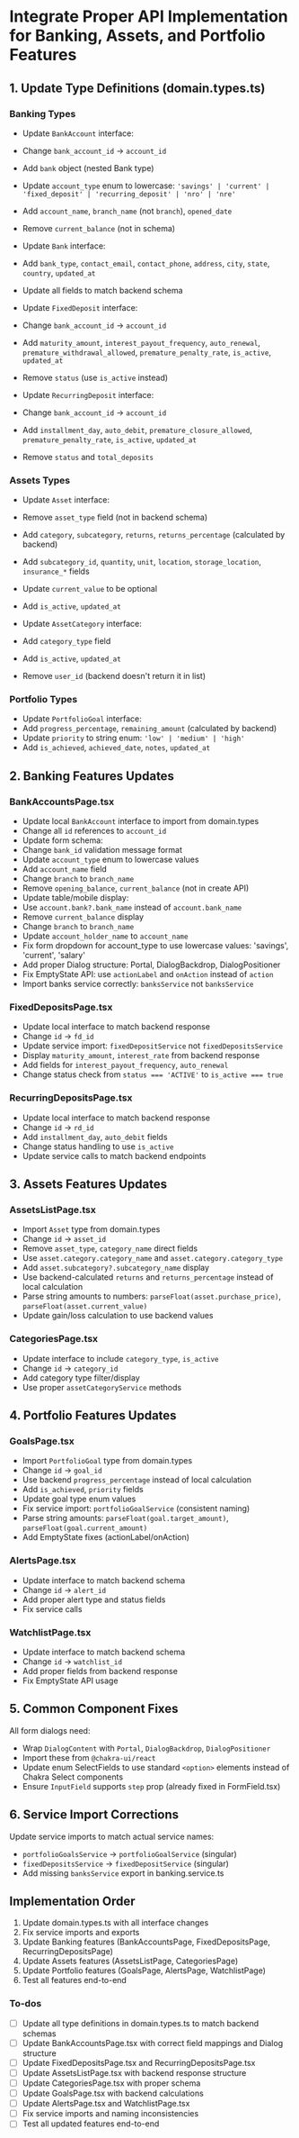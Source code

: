 <!-- 1c904035-3ef8-46b7-ac5e-a0633c2bf0f0 05bdb026-4382-49e7-b340-2d69f084736b -->
# Integrate Proper API Implementation for Banking, Assets, and Portfolio Features

## 1. Update Type Definitions (domain.types.ts)

### Banking Types

- Update `BankAccount` interface:
- Change `bank_account_id` → `account_id`
- Add `bank` object (nested Bank type)
- Update `account_type` enum to lowercase: `'savings' | 'current' | 'fixed_deposit' | 'recurring_deposit' | 'nro' | 'nre'`
- Add `account_name`, `branch_name` (not `branch`), `opened_date`
- Remove `current_balance` (not in schema)

- Update `Bank` interface:
- Add `bank_type`, `contact_email`, `contact_phone`, `address`, `city`, `state`, `country`, `updated_at`
- Update all fields to match backend schema

- Update `FixedDeposit` interface:
- Change `bank_account_id` → `account_id`
- Add `maturity_amount`, `interest_payout_frequency`, `auto_renewal`, `premature_withdrawal_allowed`, `premature_penalty_rate`, `is_active`, `updated_at`
- Remove `status` (use `is_active` instead)

- Update `RecurringDeposit` interface:
- Change `bank_account_id` → `account_id`
- Add `installment_day`, `auto_debit`, `premature_closure_allowed`, `premature_penalty_rate`, `is_active`, `updated_at`
- Remove `status` and `total_deposits`

### Assets Types

- Update `Asset` interface:
- Remove `asset_type` field (not in backend schema)
- Add `category`, `subcategory`, `returns`, `returns_percentage` (calculated by backend)
- Add `subcategory_id`, `quantity`, `unit`, `location`, `storage_location`, `insurance_*` fields
- Update `current_value` to be optional
- Add `is_active`, `updated_at`

- Update `AssetCategory` interface:
- Add `category_type` field
- Add `is_active`, `updated_at`
- Remove `user_id` (backend doesn't return it in list)

### Portfolio Types

- Update `PortfolioGoal` interface:
- Add `progress_percentage`, `remaining_amount` (calculated by backend)
- Update `priority` to string enum: `'low' | 'medium' | 'high'`
- Add `is_achieved`, `achieved_date`, `notes`, `updated_at`

## 2. Banking Features Updates

### BankAccountsPage.tsx

- Update local `BankAccount` interface to import from domain.types
- Change all `id` references to `account_id`
- Update form schema:
- Change `bank_id` validation message format
- Update `account_type` enum to lowercase values
- Add `account_name` field
- Change `branch` to `branch_name`
- Remove `opening_balance`, `current_balance` (not in create API)
- Update table/mobile display:
- Use `account.bank?.bank_name` instead of `account.bank_name`
- Remove `current_balance` display
- Change `branch` to `branch_name`
- Update `account_holder_name` to `account_name`
- Fix form dropdown for account_type to use lowercase values: 'savings', 'current', 'salary'
- Add proper Dialog structure: Portal, DialogBackdrop, DialogPositioner
- Fix EmptyState API: use `actionLabel` and `onAction` instead of `action`
- Import banks service correctly: `banksService` not `banksService`

### FixedDepositsPage.tsx

- Update local interface to match backend response
- Change `id` → `fd_id`
- Update service import: `fixedDepositService` not `fixedDepositsService`
- Display `maturity_amount`, `interest_rate` from backend response
- Add fields for `interest_payout_frequency`, `auto_renewal`
- Change status check from `status === 'ACTIVE'` to `is_active === true`

### RecurringDepositsPage.tsx

- Update local interface to match backend response
- Change `id` → `rd_id`
- Add `installment_day`, `auto_debit` fields
- Change status handling to use `is_active`
- Update service calls to match backend endpoints

## 3. Assets Features Updates

### AssetsListPage.tsx

- Import `Asset` type from domain.types
- Change `id` → `asset_id`
- Remove `asset_type`, `category_name` direct fields
- Use `asset.category.category_name` and `asset.category.category_type`
- Add `asset.subcategory?.subcategory_name` display
- Use backend-calculated `returns` and `returns_percentage` instead of local calculation
- Parse string amounts to numbers: `parseFloat(asset.purchase_price)`, `parseFloat(asset.current_value)`
- Update gain/loss calculation to use backend values

### CategoriesPage.tsx

- Update interface to include `category_type`, `is_active`
- Change `id` → `category_id`
- Add category type filter/display
- Use proper `assetCategoryService` methods

## 4. Portfolio Features Updates

### GoalsPage.tsx

- Import `PortfolioGoal` type from domain.types
- Change `id` → `goal_id`
- Use backend `progress_percentage` instead of local calculation
- Add `is_achieved`, `priority` fields
- Update goal type enum values
- Fix service import: `portfolioGoalService` (consistent naming)
- Parse string amounts: `parseFloat(goal.target_amount)`, `parseFloat(goal.current_amount)`
- Add EmptyState fixes (actionLabel/onAction)

### AlertsPage.tsx

- Update interface to match backend schema
- Change `id` → `alert_id`
- Add proper alert type and status fields
- Fix service calls

### WatchlistPage.tsx

- Update interface to match backend schema
- Change `id` → `watchlist_id`
- Add proper fields from backend response
- Fix EmptyState API usage

## 5. Common Component Fixes

All form dialogs need:

- Wrap `DialogContent` with `Portal`, `DialogBackdrop`, `DialogPositioner`
- Import these from `@chakra-ui/react`
- Update enum SelectFields to use standard `<option>` elements instead of Chakra Select components
- Ensure `InputField` supports `step` prop (already fixed in FormField.tsx)

## 6. Service Import Corrections

Update service imports to match actual service names:

- `portfolioGoalsService` → `portfolioGoalService` (singular)
- `fixedDepositsService` → `fixedDepositService` (singular)
- Add missing `banksService` export in banking.service.ts

## Implementation Order

1. Update domain.types.ts with all interface changes
2. Fix service imports and exports
3. Update Banking features (BankAccountsPage, FixedDepositsPage, RecurringDepositsPage)
4. Update Assets features (AssetsListPage, CategoriesPage)
5. Update Portfolio features (GoalsPage, AlertsPage, WatchlistPage)
6. Test all features end-to-end

### To-dos

- [ ] Update all type definitions in domain.types.ts to match backend schemas
- [ ] Update BankAccountsPage.tsx with correct field mappings and Dialog structure
- [ ] Update FixedDepositsPage.tsx and RecurringDepositsPage.tsx
- [ ] Update AssetsListPage.tsx with backend response structure
- [ ] Update CategoriesPage.tsx with proper schema
- [ ] Update GoalsPage.tsx with backend calculations
- [ ] Update AlertsPage.tsx and WatchlistPage.tsx
- [ ] Fix service imports and naming inconsistencies
- [ ] Test all updated features end-to-end